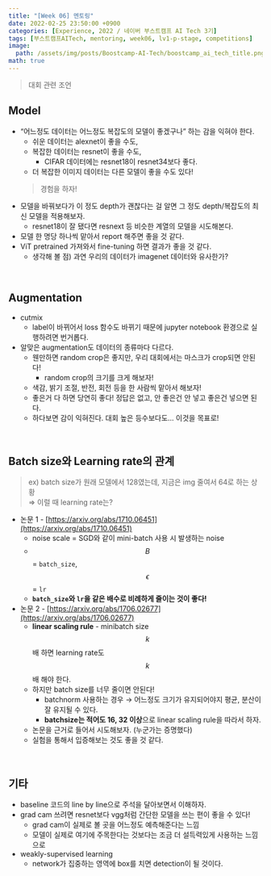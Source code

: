```yaml
---
title: "[Week 06] 멘토링"
date: 2022-02-25 23:50:00 +0900
categories: [Experience, 2022 / 네이버 부스트캠프 AI Tech 3기]
tags: [부스트캠프AITech, mentoring, week06, lv1-p-stage, competitions]     # TAG names should always be lowercase
image: 
  path: /assets/img/posts/Boostcamp-AI-Tech/boostcamp_ai_tech_title.png
math: true
---
```


> 대회 관련 조언

## **Model**

- “어느정도 데이터는 어느정도 복잡도의 모델이 좋겠구나” 하는 감을 익혀야 한다.
    - 쉬운 데이터는 alexnet이 좋을 수도,
    - 복잡한 데이터는 resnet이 좋을 수도,
        - CIFAR 데이터에는 resnet18이 resnet34보다 좋다.
    - 더 복잡한 이미지 데이터는 다른 모델이 좋을 수도 있다!
    > 경험을 하자!
- 모델을 바꿔보다가 이 정도 depth가 괜찮다는 걸 알면 그 정도 depth/복잡도의 최신 모델을 적용해보자.
    - resnet18이 잘 됐다면 resnext 등 비슷한 계열의 모델을 시도해본다.
- 모델 한 명당 하나씩 맡아서 report 해주면 좋을 것 같다.
- ViT pretrained 가져와서 fine-tuning 하면 결과가 좋을 것 같다.
    - 생각해 볼 점) 과연 우리의 데이터가 imagenet 데이터와 유사한가?

<br>

## **Augmentation**

- cutmix
    - label이 바뀌어서 loss 함수도 바뀌기 때문에 jupyter notebook 환경으로 실행하려면 번거롭다.
- 알맞은 augmentation도 데이터의 종류마다 다르다.
    - 웬만하면 random crop은 좋지만, 우리 대회에서는 마스크가 crop되면 안된다!
        - random crop의 크기를 크게 해보자!
    - 색감, 밝기 조절, 반전, 회전 등을 한 사람씩 맡아서 해보자!
    - 좋은거 다 하면 당연히 좋다! 정답은 없고, 안 좋은건 안 넣고 좋은건 넣으면 된다.
    - 하다보면 감이 익혀진다. 대회 높은 등수보다도... 이것을 목표로!

<br>

## **Batch size와 Learning rate의 관계**
> ex) batch size가 원래 모델에서 128였는데, 지금은 img 줄여서 64로 하는 상황  
> ⇒ 이럴 때 learning rate는? 

- 논문 1 - [https://arxiv.org/abs/1710.06451](https://arxiv.org/abs/1710.06451)
    - noise scale = SGD와 같이 mini-batch 사용 시 발생하는 noise
    - $$B$$ = `batch_size`, $$\epsilon$$ = `lr`
    - **`batch_size`와 `lr`을 같은 배수로 비례하게 줄이는 것이 좋다!**
- 논문 2 - [https://arxiv.org/abs/1706.02677](https://arxiv.org/abs/1706.02677)
    - **linear scaling rule** - minibatch size $$k$$배 하면 learning rate도 $$k$$배 해야 한다.
    - 하지만 batch size를 너무 줄이면 안된다!
        - batchnorm 사용하는 경우 → 어느정도 크기가 유지되어야지 평균, 분산이 잘 유지될 수 있다.
        - **batchsize는 적어도 16, 32 이상**으로 linear scaling rule을 따라서 하자.
    - 논문을 근거로 들어서 시도해보자. (누군가는 증명했다)
    - 실험을 통해서 입증해보는 것도 좋을 것 같다.

<br>

## **기타**

- baseline 코드의 line by line으로 주석을 달아보면서 이해하자.
- grad cam 쓰려면 resnet보다 vgg처럼 간단한 모델을 쓰는 편이 좋을 수 있다!
    - grad cam이 실제로 볼 곳을 어느정도 예측해준다는 느낌
    - 모델이 실제로 여기에 주목한다는 것보다는 조금 더 설득력있게 사용하는 느낌으로
- weakly-supervised learning
    - network가 집중하는 영역에 box를 치면 detection이 될 것이다.